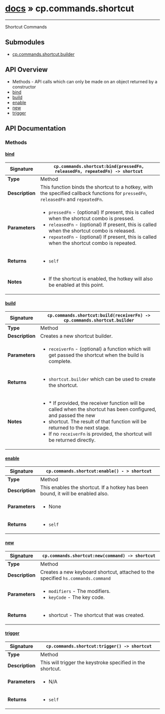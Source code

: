 # [docs](index.md) » cp.commands.shortcut
---

Shortcut Commands

## Submodules
 * [cp.commands.shortcut.builder](cp.commands.shortcut.builder.md)

## API Overview
* Methods - API calls which can only be made on an object returned by a constructor
 * [bind](#bind)
 * [build](#build)
 * [enable](#enable)
 * [new](#new)
 * [trigger](#trigger)

## API Documentation

### Methods

#### [bind](#bind)
| <span style="text-align: left;">**Signature**</span> | <span style="text-align: left;">`cp.commands.shortcut:bind(pressedFn, releasedFn, repeatedFn) -> shortcut` </span>                                                |
| -----------------------------------------------------|---------------------------------------------------------------------------------------------------------|
| **Type**                                             | Method                                                                                         |
| **Description**                                      | This function binds the shortcut to a hotkey, with the specified callback functions for `pressedFn`, `releasedFn` and `repeatedFn`.                                                                                         |
| **Parameters**                                       | <ul><li>`pressedFn`	- (optional) If present, this is called when the shortcut combo is pressed.</li><li>`releasedFn`	- (optional) If present, this is called when the shortcut combo is released.</li><li>`repeatedFn`	- (optional) If present, this is called when the shortcut combo is repeated.</li></ul> |
| **Returns**                                          | <ul><li>`self`</li></ul>          |
| **Notes**                                            | <ul><li>If the shortcut is enabled, the hotkey will also be enabled at this point.</li></ul>                |

#### [build](#build)
| <span style="text-align: left;">**Signature**</span> | <span style="text-align: left;">`cp.commands.shortcut:build(receiverFn) -> cp.commands.shortcut.builder` </span>                                                |
| -----------------------------------------------------|---------------------------------------------------------------------------------------------------------|
| **Type**                                             | Method                                                                                         |
| **Description**                                      | Creates a new shortcut builder.                                                                                         |
| **Parameters**                                       | <ul><li>`receiverFn`		- (optional) a function which will get passed the shortcut when the build is complete.</li></ul> |
| **Returns**                                          | <ul><li>`shortcut.builder` which can be used to create the shortcut.</li></ul>          |
| **Notes**                                            | <ul><li>* If provided, the receiver function will be called when the shortcut has been configured, and passed the new</li><li>  shortcut. The result of that function will be returned to the next stage.</li><li>  If no `receiverFn` is provided, the shortcut will be returned directly.</li></ul>                |

#### [enable](#enable)
| <span style="text-align: left;">**Signature**</span> | <span style="text-align: left;">`cp.commands.shortcut:enable() - > shortcut` </span>                                                |
| -----------------------------------------------------|---------------------------------------------------------------------------------------------------------|
| **Type**                                             | Method                                                                                         |
| **Description**                                      | This enables the shortcut. If a hotkey has been bound, it will be enabled also.                                                                                         |
| **Parameters**                                       | <ul><li>None</li></ul> |
| **Returns**                                          | <ul><li>`self`</li></ul>          |

#### [new](#new)
| <span style="text-align: left;">**Signature**</span> | <span style="text-align: left;">`cp.commands.shortcut:new(command) -> shortcut` </span>                                                |
| -----------------------------------------------------|---------------------------------------------------------------------------------------------------------|
| **Type**                                             | Method                                                                                         |
| **Description**                                      | Creates a new keyboard shortcut, attached to the specified `hs.commands.command`                                                                                         |
| **Parameters**                                       | <ul><li>`modifiers` 	- The modifiers.</li><li>`keyCode`	- The key code.</li></ul> |
| **Returns**                                          | <ul><li>shortcut - The shortcut that was created.</li></ul>          |

#### [trigger](#trigger)
| <span style="text-align: left;">**Signature**</span> | <span style="text-align: left;">`cp.commands.shortcut:trigger() -> shortcut` </span>                                                |
| -----------------------------------------------------|---------------------------------------------------------------------------------------------------------|
| **Type**                                             | Method                                                                                         |
| **Description**                                      | This will trigger the keystroke specified in the shortcut.                                                                                         |
| **Parameters**                                       | <ul><li>N/A</li></ul> |
| **Returns**                                          | <ul><li>`self`</li></ul>          |

